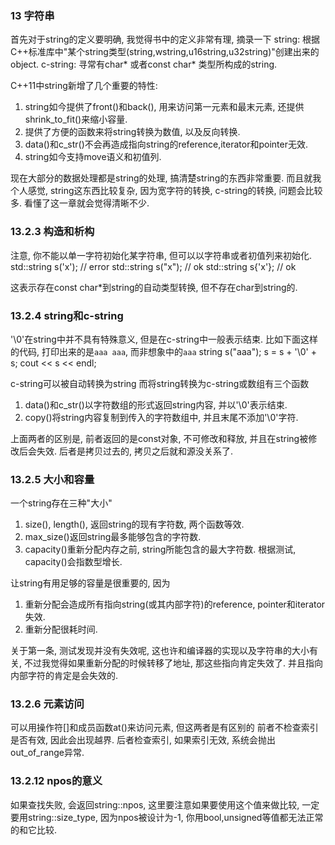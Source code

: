 ### 13 字符串 ###

首先对于string的定义要明确, 我觉得书中的定义非常有理, 摘录一下
string: 根据C++标准库中"某个string类型(string,wstring,u16string,u32string)"创建出来的object.
c-string: 寻常有char* 或者const char* 类型所构成的string.

C++11中string新增了几个重要的特性:
1. string如今提供了front()和back(), 用来访问第一元素和最末元素, 还提供shrink_to_fit()来缩小容量.
2. 提供了方便的函数来将string转换为数值, 以及反向转换.
3. data()和c_str()不会再造成指向string的reference,iterator和pointer无效.
4. string如今支持move语义和初值列.

现在大部分的数据处理都是string的处理, 搞清楚string的东西非常重要. 而且就我个人感觉, string这东西比较复杂, 因为宽字符的转换, c-string的转换, 问题会比较多. 看懂了这一章就会觉得清晰不少.

### 13.2.3 构造和析构 ###

注意, 你不能以单一字符初始化某字符串, 但可以以字符串或者初值列来初始化.
	std::string s('x'); // error
	std::string s("x"); // ok
	std::string s{'x'}; // ok

这表示存在const char*到string的自动类型转换, 但不存在char到string的.

### 13.2.4 string和c-string ###

'\0'在string中并不具有特殊意义, 但是在c-string中一般表示结束.
比如下面这样的代码, 打印出来的是`aaa aaa`, 而非想象中的`aaa`
	string s("aaa");
	s = s + '\0' + s;
	cout << s << endl;

c-string可以被自动转换为string
而将string转换为c-string或数组有三个函数
1. data()和c_str()以字符数组的形式返回string内容, 并以'\0'表示结束.
2. copy()将string内容复制到传入的字符数组中, 并且末尾不添加'\0'字符.

上面两者的区别是, 前者返回的是const对象, 不可修改和释放, 并且在string被修改后会失效.
后者是拷贝过去的, 拷贝之后就和源没关系了.

### 13.2.5 大小和容量 ###

一个string存在三种"大小"
1. size(), length(), 返回string的现有字符数, 两个函数等效.
2. max_size()返回string最多能够包含的字符数.
3. capacity()重新分配内存之前, string所能包含的最大字符数. 根据测试, capacity()会指数型增长.

让string有用足够的容量是很重要的, 因为
1. 重新分配会造成所有指向string(或其内部字符)的reference, pointer和iterator失效.
2. 重新分配很耗时间.

关于第一条, 测试发现并没有失效呢, 这也许和编译器的实现以及字符串的大小有关, 不过我觉得如果重新分配的时候转移了地址, 那这些指向肯定失效了. 并且指向内部字符的肯定是会失效的.

### 13.2.6 元素访问 ###

可以用操作符[]和成员函数at()来访问元素, 但这两者是有区别的
前者不检查索引是否有效, 因此会出现越界.
后者检查索引, 如果索引无效, 系统会抛出out_of_range异常.

### 13.2.12 npos的意义 ###

如果查找失败, 会返回string::npos, 这里要注意如果要使用这个值来做比较, 一定要用string::size_type, 因为npos被设计为-1, 你用bool,unsigned等值都无法正常的和它比较.


